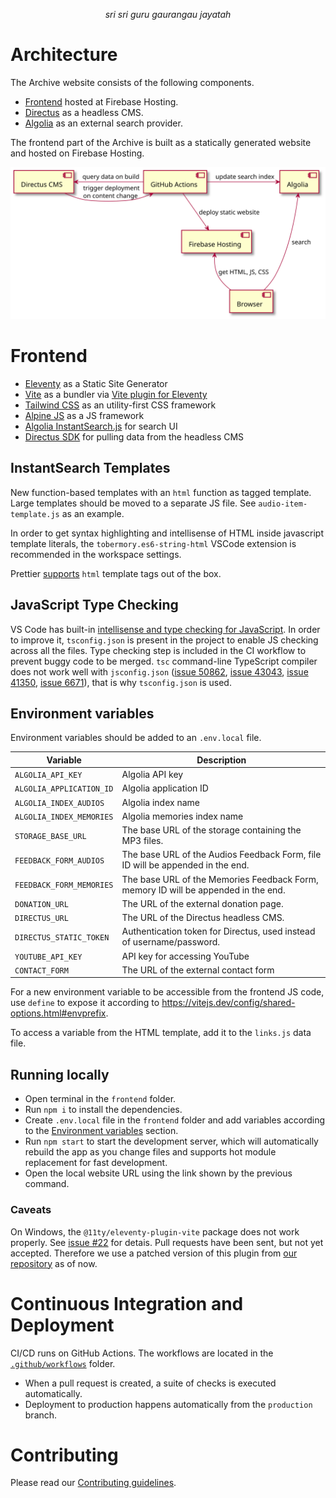 <p style="text-align: center">
  <i>sri sri guru gaurangau jayatah</i>
</p>

# Architecture

The Archive website consists of the following components.

- [Frontend](frontend) hosted at Firebase Hosting.
- [Directus](https://directus.io/) as a headless CMS.
- [Algolia](https://www.algolia.com/doc/) as an external search provider.

The frontend part of the Archive is built as a statically generated website and hosted on Firebase Hosting.

![](./docs/Architecture.svg)

# Frontend

- [Eleventy](https://www.11ty.dev/) as a Static Site Generator
- [Vite](https://vitejs.dev/) as a bundler via [Vite plugin for Eleventy](https://www.11ty.dev/docs/server-vite/)
- [Tailwind CSS](https://tailwindcss.com/) as an utility-first CSS framework
- [Alpine JS](https://github.com/alpinejs/alpine) as a JS framework
- [Algolia InstantSearch.js](https://www.algolia.com/doc/guides/building-search-ui/getting-started/js/) for search UI
- [Directus SDK](https://docs.directus.io/reference/sdk.html) for pulling data from the headless CMS

## InstantSearch Templates

New function-based templates with an `html` function as tagged template. Large templates should be moved to a separate JS file. See `audio-item-template.js` as an example.

In order to get syntax highlighting and intellisense of HTML inside javascript template literals, the `tobermory.es6-string-html` VSCode extension is recommended in the workspace settings.

Prettier [supports](https://prettier.io/blog/2018/11/07/1.15.0.html#html-template-literal-in-javascript) `html` template tags out of the box.

## JavaScript Type Checking

VS Code has built-in [intellisense and type checking for JavaScript](https://code.visualstudio.com/docs/nodejs/working-with-javascript). In order to improve it, `tsconfig.json` is present in the project to enable JS checking across all the files. Type checking step is included in the CI workflow to prevent buggy code to be merged. `tsc` command-line TypeScript compiler does not work well with `jsconfig.json` ([issue 50862](https://github.com/microsoft/TypeScript/issues/50862), [issue 43043](https://github.com/microsoft/TypeScript/issues/43043), [issue 41350](https://github.com/microsoft/TypeScript/issues/41350), [issue 6671](https://github.com/microsoft/TypeScript/issues/6671)), that is why `tsconfig.json` is used.

## Environment variables

Environment variables should be added to an `.env.local` file.

| Variable                 | Description                                                                        |
| ------------------------ | ---------------------------------------------------------------------------------- |
| `ALGOLIA_API_KEY`        | Algolia API key                                                                    |
| `ALGOLIA_APPLICATION_ID` | Algolia application ID                                                             |
| `ALGOLIA_INDEX_AUDIOS`   | Algolia index name                                                                 |
| `ALGOLIA_INDEX_MEMORIES` | Algolia memories index name                                                        |
| `STORAGE_BASE_URL`       | The base URL of the storage containing the MP3 files.                              |
| `FEEDBACK_FORM_AUDIOS`   | The base URL of the Audios Feedback Form, file ID will be appended in the end.     |
| `FEEDBACK_FORM_MEMORIES` | The base URL of the Memories Feedback Form, memory ID will be appended in the end. |
| `DONATION_URL`           | The URL of the external donation page.                                             |
| `DIRECTUS_URL`           | The URL of the Directus headless CMS.                                              |
| `DIRECTUS_STATIC_TOKEN`  | Authentication token for Directus, used instead of username/password.              |
| `YOUTUBE_API_KEY`        | API key for accessing YouTube                                                      |
| `CONTACT_FORM`           | The URL of the external contact form                                               |

For a new environment variable to be accessible from the frontend JS code, use `define` to expose it according to https://vitejs.dev/config/shared-options.html#envprefix.

To access a variable from the HTML template, add it to the `links.js` data file.

## Running locally

- Open terminal in the `frontend` folder.
- Run `npm i` to install the dependencies.
- Create `.env.local` file in the `frontend` folder and add variables according to the [Environment variables](#environment-variables) section.
- Run `npm start` to start the development server, which will automatically rebuild the app as you change files and supports hot module replacement for fast development.
- Open the local website URL using the link shown by the previous command.

### Caveats

On Windows, the `@11ty/eleventy-plugin-vite` package does not work properly. See [issue #22](https://github.com/11ty/eleventy-plugin-vite/issues/22) for detais. Pull requests have been sent, but not yet accepted. Therefore we use a patched version of this plugin from [our repository](https://github.com/PureBhaktiArchive/eleventy-plugin-vite/tree/patched) as of now.

# Continuous Integration and Deployment

CI/CD runs on GitHub Actions. The workflows are located in the [`.github/workflows`](.github/workflows) folder.

- When a pull request is created, a suite of checks is executed automatically.
- Deployment to production happens automatically from the `production` branch.

# Contributing

Please read our [Contributing guidelines](CONTRIBUTING.md).
